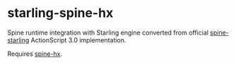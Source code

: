 # starling-spine-hx 

Spine runtime integration with Starling engine converted from official [spine-starling](https://github.com/EsotericSoftware/spine-runtimes/tree/3.7/spine-starling) ActionScript 3.0 implementation.

Requires [spine-hx](https://lib.haxe.org/p/spine-hx/).
